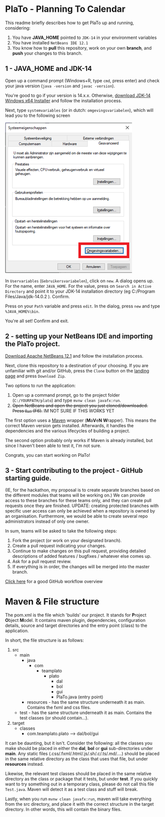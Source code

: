 # PlaTo - Planning To Calendar
This readme briefly describes how to get PlaTo up and running, considering:
1. You have **JAVA_HOME** pointed to `JDK-14` in your environment variables
2. You have installed `NetBeans IDE 12.1`
3. You know how to **pull** this repository, work on your own **branch**, and **push** your changes to this branch.

## 1 - JAVA_HOME and JDK-14
Open up a command prompt (Windows+R, type `cmd`, press enter) and check your java version (`java -version` and `javac -version`).

You're good to go if your version is 14.x.x.
Otherwise, [download JDK-14 Windows x64 Installer](https://www.oracle.com/java/technologies/javase-jdk14-downloads.html) and follow the installation process.

Next, type `systemvariables` (or in dutch: `omgevingsvariabelen`), which will lead you to the following screen

![Systemvariables](https://github.com/TELangelaar/deb-install/blob/master/plato-howto/systemvariables.png)

In `Uservariables` (`Gebruikersvariabelen`), click on `new`. A dialog opens up. For the name, enter `JAVA_HOME`. For the value, press on `Search in Active Directory` and point it to your JDK-14 installation directory (eg C:/Program Files/Java/jdk-14.0.2 ). Confirm.

Press on your `Path` variable and press `edit`. In the dialog, press `new` and type `%JAVA_HOME%\bin`.

You're all set! Confirm and exit.

## 2 - setting up your NetBeans IDE and importing the PlaTo project.
[Download Apache NetBeans 12.1](https://ftp.nluug.nl/internet/apache/netbeans/netbeans/12.1/Apache-NetBeans-12.1-bin-windows-x64.exe) and follow the installation process.

Next, clone this repository to a destination of your choosing. If you are unfamiliar with git and/or GitHub, press the `Clone` button on the [landing page](https://github.com/TELangelaar/plato) and press `Download Zip`.

Two options to run the application:
1. Open up a command prompt, go to the project folder (`C:/YOURPATH/plato`) and type `mvnw clean javafx:run`.
2. ~~Open NetBeans and open the project you just cloned/downloaded. Press `Run` (F6).~~ IM NOT SURE IF THIS WORKS YET

The first option uses a [Maven](https://maven.apache.org/guides/getting-started/maven-in-five-minutes.html) wrapper (**M**a**V**e**N** **W**rapper). This means the correct Maven version gets installed. Afterwards, it handles the dependencies and the various lifecycles of building a project.

The second option probably only works if Maven is already installed, but since I haven't been able to test it, I'm not sure.

Congrats, you can start working on PlaTo!

## 3 - Start contributing to the project - GitHub starting guide.
(IE, for the hackathon, my proposal is to create separate branches based on the different modules that teams will be working on.) We can provide access to these branches for these teams only, and they can create pull requests once they are finished. UPDATE: creating protected branches with specific user access can only be achieved when a repository is owned by an organisation. Furthermore, we would be able to create several repo administrators instead of only one owner.

In sum, teams will be asked to take the following steps:
1. Fork the project (or work on your designated branch).
2. Create a pull request indicating your changes.
3. Continue to make changes on this pull request, providing detailed descriptions of added features / bugfixes / whatever else comes up.
4. Ask for a pull request review.
5. If everything is in order, the changes will be merged into the master branch.

[Click here](https://guides.github.com/introduction/flow/) for a good GitHub workflow overview

# Maven & File structure
The pom.xml is the file which 'builds' our project. It stands for **P**roject **O**bject **M**odel. It contains maven plugin, dependencies, configuration details, source and target directories and the entry point (class) to the application. 

In short, the file structure is as follows:
1. src
    + main
      + java
        + com
          + teamplato
            + plato
              + dal
              + bol
              + gui
              + PlaTo.java (entry point)
      + resources - has the same structure underneath it as main. Contains the fxml and css files.
    + test - has the same structure underneath it as main. Contains the test classes (or should contain...).
2. target
    + classes
        + com.teamplato.plato --> dal/bol/gui
    
It can be daunting, but it isn't. Consider the following: all the classes you make should be placed in either the **dal**, **bol** or **gui** sub-directories under **main**. Any static files (.css/.fxml/.html/.js/.sh/.c/.ts/.md/....) should be placed in the same relative directory as the class that uses that file, but under **resources** instead. 

Likewise, the relevant test classes should be placed in the same relative directory as the class or package that it tests, but under **test**. If you quickly want to try something out in a temporary class, please do not call this file `Test.java`. Maven will detect it as a test class and stuff will break.

Lastly, when you run `mvnw clean javafx:run`, maven will take everything from the src directory, and place it with the correct structure in the target directory. In other words, this will contain the binary files.
